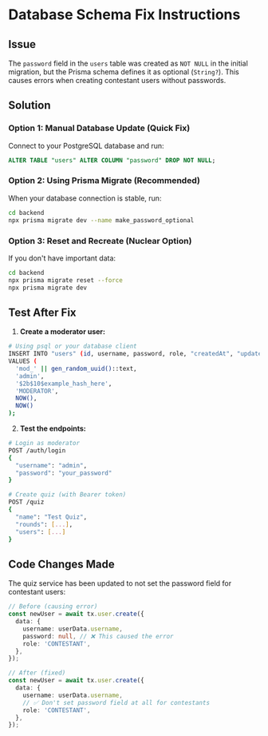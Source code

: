# Database Schema Fix Instructions

## Issue

The `password` field in the `users` table was created as `NOT NULL` in the initial migration, but the Prisma schema defines it as optional (`String?`). This causes errors when creating contestant users without passwords.

## Solution

### Option 1: Manual Database Update (Quick Fix)

Connect to your PostgreSQL database and run:

```sql
ALTER TABLE "users" ALTER COLUMN "password" DROP NOT NULL;
```

### Option 2: Using Prisma Migrate (Recommended)

When your database connection is stable, run:

```bash
cd backend
npx prisma migrate dev --name make_password_optional
```

### Option 3: Reset and Recreate (Nuclear Option)

If you don't have important data:

```bash
cd backend
npx prisma migrate reset --force
npx prisma migrate dev
```

## Test After Fix

1. **Create a moderator user:**

```bash
# Using psql or your database client
INSERT INTO "users" (id, username, password, role, "createdAt", "updatedAt")
VALUES (
  'mod_' || gen_random_uuid()::text,
  'admin',
  '$2b$10$example_hash_here',
  'MODERATOR',
  NOW(),
  NOW()
);
```

2. **Test the endpoints:**

```bash
# Login as moderator
POST /auth/login
{
  "username": "admin",
  "password": "your_password"
}

# Create quiz (with Bearer token)
POST /quiz
{
  "name": "Test Quiz",
  "rounds": [...],
  "users": [...]
}
```

## Code Changes Made

The quiz service has been updated to not set the password field for contestant users:

```typescript
// Before (causing error)
const newUser = await tx.user.create({
  data: {
    username: userData.username,
    password: null, // ❌ This caused the error
    role: 'CONTESTANT',
  },
});

// After (fixed)
const newUser = await tx.user.create({
  data: {
    username: userData.username,
    // ✅ Don't set password field at all for contestants
    role: 'CONTESTANT',
  },
});
```
